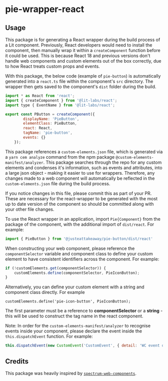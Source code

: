 # pie-wrapper-react

## Usage

This package is for generating a React wrapper during the build process of a Lit component. Previously, React developers would need to install the component, then manually wrap it within a `createComponent` function before it could be used. This is because React 18 and previous versions don't handle web components and custom elements out of the box correctly, due to how React treats custom props and events.

With this package, the below code (example of `pie-button`) is automatically generated into a `react.ts` file within the component's `src` directory. The wrapper then gets saved to the component's `dist` folder during the build.

```js
import * as React from 'react';
import { createComponent } from '@lit-labs/react';
import type { EventName } from '@lit-labs/react';

export const PButton = createComponent({
        displayName: 'PieButton',
        elementClass: PieButton,
        react: React,
        tagName: 'pie-button',
        events: {}
    });
```

This package references a `custom-elements.json` file, which is generated via a `yarn cem analyze` command from the npm package `@custom-elements-manifest/analyzer`. This package searches through the repo for any custom elements and condenses it's information, such as events and attributes, into a large json object - making it easier to use for wrappers. Therefore, any changes made to a web component will automatically be reflected in the `custom-elements.json` file during the build process.

If you notice changes in this file, please commit this as part of your PR. These are necessary for the react-wrapper to be generated with the most up to date version of the component so should be committed along with your other file changes.

To use the React wrapper in an application, import `Pie{Component}` from the package of the component, with the additional import of `dist/react`. For example:

```js
import { PieButton } from '@justeattakeaway/pie-button/dist/react'
```

When constructing your web component, please reference the `componentSelector` variable and component class to define your custom element to have consistent identifiers across the component. For example:

```js
if (!customElements.get(componentSelector)) {
    customElements.define(componentSelector, PieIconButton);
}
```

Alternatively, you can define your custom element with a string and component class directly. For example

`customElements.define('pie-icon-button', PieIconButton);`

The first parameter must be a reference to **componentSelector** or a **string** - this will be used to construct the tag name in the react component.

Note: In order for the `custom-elements-manifest/analyzer` to recognise events inside your component, please declare the event inside the `this.dispatchEvent` function. For example:

```js
this.dispatchEvent(new CustomEvent('CustomEvent', { detail: 'WC event dispatched' }))
```

## Credits

This package was heavily inspired by [`spectrum-web-components`](https://github.com/adobe/spectrum-web-components).
